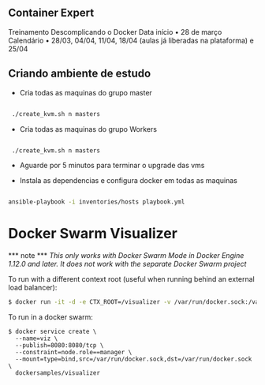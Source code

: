 Container Expert
----------------------------

Treinamento Descomplicando o Docker
Data início • 28 de março
Calendário • 28/03, 04/04, 11/04, 18/04 (aulas já liberadas na plataforma) e 25/04


Criando ambiente de estudo
----------------------------


- Cria todas as maquinas do grupo master
  
```bash

 ./create_kvm.sh n masters

```


- Cria todas as maquinas do grupo Workers
  
```bash

 ./create_kvm.sh n masters

```

- Aguarde por 5 minutos para terminar o upgrade das vms

- Instala as dependencias e configura docker em todas as maquinas


```bash

ansible-playbook -i inventories/hosts playbook.yml 

```

# Docker Swarm Visualizer
*** note ***
_This only works with Docker Swarm Mode in Docker Engine 1.12.0 and later. It does not work with the separate Docker Swarm project_

To run with a different context root (useful when running behind an external load balancer):

```bash
$ docker run -it -d -e CTX_ROOT=/visualizer -v /var/run/docker.sock:/var/run/docker.sock dockersamples/visualizer
```

To run in a docker swarm:

```
$ docker service create \
  --name=viz \
  --publish=8080:8080/tcp \
  --constraint=node.role==manager \
  --mount=type=bind,src=/var/run/docker.sock,dst=/var/run/docker.sock \
  dockersamples/visualizer
```

